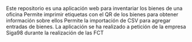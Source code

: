 Este repositorio es una aplicación web para inventariar los bienes de una oficina 
Permite imprimir etiquetas con el QR de los bienes para obtener información sobre ellos
Permite la importación de CSV para agregar entradas de bienes.
La aplicación se ha realizado a petición de la empresa Siga98 durante la realización de las FCT
